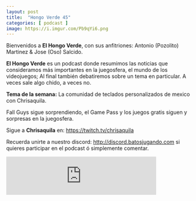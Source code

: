 ```yaml
---
layout: post
title:  "Hongo Verde 45"
categories: [ podcast ]
image: https://i.imgur.com/Pb9qYi6.png
---
```

Bienvenidos a **El Hongo Verde**, con sus anfitriones: Antonio (Pozolito) Martinez & Jose (Oso) Salcido.

**El Hongo Verde** es un podcast donde resumimos las noticias que consideramos más importantes en la juegosfera, el mundo de los videojuegos; Al final también debatiremos sobre un tema en particular. A veces sale algo chido, a veces no.

**Tema de la semana:** La comunidad de teclados personalizados de mexico con Chrisaquila.

Fall Guys sigue sorprendiendo, el Game Pass y los juegos gratis siguen y sorpresas en la juegosfera.

Sigue a **Chrisaquila** en: https://twitch.tv/chrisaquila

Recuerda unirte a nuestro discord: http://discord.batosjugando.com si quieres participar en el podcast ó simplemente comentar.

<iframe src="https://anchor.fm/elhongoverde/embed/episodes/45---La-Comunidad-del-Teclado-y-la-Impresora-eiepib/a-a30i1l1" height="102px" width="400px" frameborder="0" scrolling="no"></iframe>